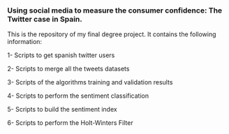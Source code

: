 ### Using social media to measure the consumer confidence: The Twitter case in Spain.

This is the repository of my final degree project. It contains the following information:

 1- Scripts to get spanish twitter users
 
 2- Scripts to merge all the tweets datasets
 
 3- Scripts of the algorithms training and validation results
 
 4- Scripts to perform the sentiment classification
 
 5- Scripts to build the sentiment index
 
 6- Scripts to perform the Holt-Winters Filter

